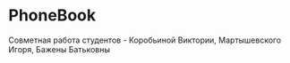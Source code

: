 # PhoneBook
Совметная работа студентов - Коробьиной Виктории, Мартышевского Игоря, Бажены Батьковны
